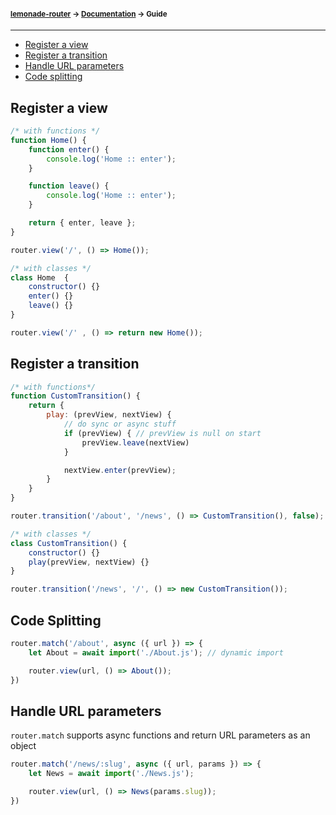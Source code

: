 #### <sup>[lemonade-router](../README.md) → [Documentation](./README.md) → Guide</sup>

---

- [Register a view](#register-a-view)
- [Register a transition](#register-a-transition)
- [Handle URL parameters](#handle-url-parameters)
- [Code splitting](#code-splitting)

## Register a view
```js
/* with functions */
function Home() {
    function enter() {
        console.log('Home :: enter');
    }

    function leave() {
        console.log('Home :: enter');
    }

    return { enter, leave };
}

router.view('/', () => Home());

/* with classes */
class Home  {
    constructor() {}
    enter() {}
    leave() {}
}

router.view('/' , () => return new Home());
```

## Register a transition
```js
/* with functions*/
function CustomTransition() {
    return {
        play: (prevView, nextView) {
            // do sync or async stuff
            if (prevView) { // prevView is null on start
                prevView.leave(nextView)
            }

            nextView.enter(prevView);
        }
    }
}

router.transition('/about', '/news', () => CustomTransition(), false);

/* with classes */
class CustomTransition() {
    constructor() {}
    play(prevView, nextView) {}
}

router.transition('/news', '/', () => new CustomTransition());
```

## Code Splitting
```js
router.match('/about', async ({ url }) => {
    let About = await import('./About.js'); // dynamic import

    router.view(url, () => About());
})
```

## Handle URL parameters
`router.match` supports async functions and return URL parameters as an object
```js
router.match('/news/:slug', async ({ url, params }) => {
    let News = await import('./News.js');

    router.view(url, () => News(params.slug));
}) 
```



